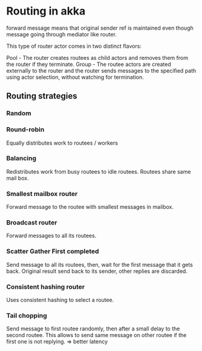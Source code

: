 # Routing in akka

forward message means that original sender ref is maintained even though 
message going through mediator like router. 

This type of router actor comes in two distinct flavors:

Pool - The router creates routees as child actors and removes them from the router if they terminate.
Group - The routee actors are created externally to the router and the router sends messages to the specified path using actor selection, without watching for termination.

## Routing strategies

### Random 
### Round-robin 
Equally distributes work to routees / workers

### Balancing 
Redistributes work from busy routees to idle routees. 
Routees share same mail box. 

### Smallest mailbox router
Forward message to the routee with smallest messages in mailbox. 

### Broadcast router
Forward messages to all its routees. 

### Scatter Gather First completed

Send message to all its routees, then, wait for the first message that it gets back. 
Original result send back to its sender, other replies are discarded. 

### Consistent hashing router
Uses consistent hashing to select a routee. 

### Tail chopping
Send message to first routee randomly, then after a small delay to the second routee. 
This allows to send same message on other routee if the first one is not replying. 
=> better latency 
